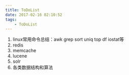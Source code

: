 ```yaml
---
title: ToDoList
date: 2017-02-16 02:10:52
tags:
    - ToDoList
---
```

1. linux常用命令总结：awk grep sort uniq top df iostat等
2. redis
3. memcache
4. lucene
5. solr
6. 各类数据结构和算法